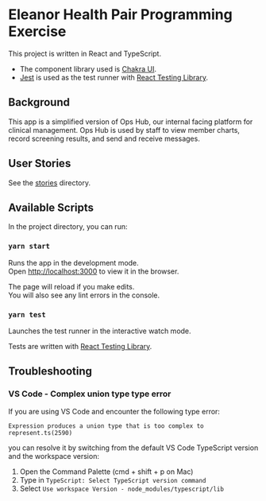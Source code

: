 # Eleanor Health Pair Programming Exercise

This project is written in React and TypeScript.

- The component library used is [Chakra UI](https://chakra-ui.com/docs/getting-started).
- [Jest](https://jestjs.io/docs/getting-started) is used as the test runner with [React Testing Library](https://testing-library.com/docs/react-testing-library/intro/).

## Background

This app is a simplified version of Ops Hub, our internal facing platform for clinical management. Ops Hub is used by staff to view member charts, record screening results, and send and receive messages.

## User Stories

See the [stories](./stories) directory.

## Available Scripts

In the project directory, you can run:

### `yarn start`

Runs the app in the development mode.<br />
Open [http://localhost:3000](http://localhost:3000) to view it in the browser.

The page will reload if you make edits.<br />
You will also see any lint errors in the console.

### `yarn test`

Launches the test runner in the interactive watch mode.

Tests are written with [React Testing Library](https://testing-library.com/docs/react-testing-library/intro).

## Troubleshooting

### VS Code - Complex union type type error

If you are using VS Code and encounter the following type error:

```
Expression produces a union type that is too complex to represent.ts(2590)
```

you can resolve it by switching from the default VS Code TypeScript version and the workspace version:

1. Open the Command Palette (cmd + shift + p on Mac)
2. Type in `TypeScript: Select TypeScript version command`
3. Select `Use workspace Version - node_modules/typescript/lib`

